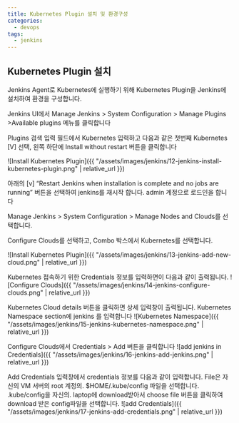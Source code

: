 ```yaml
---
title: Kubernetes Plugin 설치 및 환경구성 
categories:
  - devops 
tags:
  - jenkins
---
```


## Kubernetes Plugin 설치
Jenkins Agent로 Kubernetes에 실행하기 위해 Kubernetes Plugin을 Jenkins에 설치하여 환경을 구성합니다.

Jenkins UI에서 Manage Jenkins > System Configuration > Manage Plugins >Available plugins 메뉴를 클릭합니다

Plugins 검색 입력 필드에서 Kubernetes 입력하고 다음과 같은 첫번째  Kubernetes [V] 선택, 왼쪽 하단에 Install without restart 버튼을 클릭합니다

![Install Kubernetes Plugin]({{ "/assets/images/jenkins/12-jenkins-install-kubernetes-plugin.png" | relative_url }})

아래의 [v] “Restart Jenkins when installation is complete and no jobs are running” 버튼을 선택하여 jenkins를 재시작 합니다. admin 계정으로 로드인을 합니다

Manage Jenkins > System Configuration > Manage Nodes and Clouds를 선택합니다.

Configure Clouds를 선택하고, Combo 박스에서 Kubernetes를 선택합니다.

![Install Kubernetes Plugin]({{ "/assets/images/jenkins/13-jenkins-add-new-cloud.png" | relative_url }})

Kubernetes 접속하기 위한 Credentials 정보를 입력하면이 다음과 같이 출력됩니다.
![Configure Clouds]({{ "/assets/images/jenkins/14-jenkins-configure-clouds.png" | relative_url }})

Kubernetes Cloud details 버튼을 클릭하면 상세 입력창이 출력됩니다.
Kubernetes Namespace section에 jenkins 를 입력합니다
![Kubernetes Namespace]({{ "/assets/images/jenkins/15-jenkins-kubernetes-namespace.png" | relative_url }})

Configure Clouds에서 Credentials > Add 버튼을 클릭합니다
![add jenkins in Credentials]({{ "/assets/images/jenkins/16-jenkins-add-jenkins.png" | relative_url }})

Add Credentials 입력창에서 credentials 정보를 다음과 같이 입력합니다.
File은 자신의 VM 서버의 root 계정의. $HOME/.kube/config 파일을 선택합니다.
.kube/config을 자신의. laptop에 download받아서 choose file 버튼을 클릭하여 download 받은 config파일을 선택합니다.
![add Credentials]({{ "/assets/images/jenkins/17-jenkins-add-credentials.png" | relative_url }})


